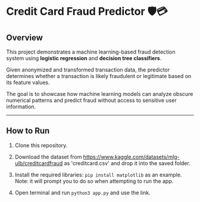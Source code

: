 # Credit Card Fraud Predictor 🛡️💳

## Overview
This project demonstrates a machine learning-based fraud detection system using **logistic regression** and **decision tree classifiers**.

Given anonymized and transformed transaction data, the predictor determines whether a transaction is likely fraudulent or legitimate based on its feature values.

The goal is to showcase how machine learning models can analyze obscure numerical patterns and predict fraud without access to sensitive user information. 

---


## How to Run

1. Clone this repository.

2. Download the dataset from https://www.kaggle.com/datasets/mlg-ulb/creditcardfraud as 'creditcard.csv' and drop it into the saved folder.

3. Install the required libraries: ```pip install matplotlib``` as an example. Note: it will prompt you to do so when attempting to run the app.

4. Open terminal and run ```python3 app.py``` and use the link.

